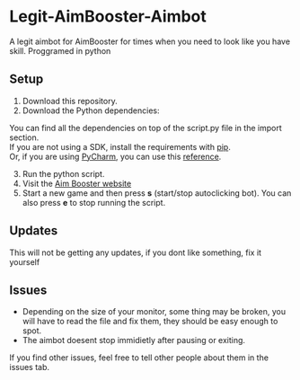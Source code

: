 # Legit-AimBooster-Aimbot  
A legit aimbot for AimBooster for times when you need to look like you have skill. Proggramed in python  

## Setup  

1. Download this repository.  
2. Download the Python dependencies:  

  You can find all the dependencies on top of the script.py file in the import section.  
  If you are not using a SDK, install the requirements with [pip](https://pip.pypa.io/en/stable/installing/).  
  Or, if you are using [PyCharm](https://www.jetbrains.com/pycharm/), you can use this [reference](https://www.jetbrains.com/help/pycharm/installing-uninstalling-and-upgrading-packages.html).

3. Run the python script.  
4. Visit the [Aim Booster website](http://www.aimbooster.com/)
5. Start a new game and then press **s** (start/stop autoclicking bot). You can also press **e** to stop running the script.  

## Updates  
This will not be getting any updates, if you dont like something, fix it yourself  

## Issues  
- Depending on the size of your monitor, some thing may be broken, you will have to read the file and fix them, they should be easy enough to spot. 
- The aimbot doesent stop immidietly after pausing or exiting.  

If you find other issues, feel free to tell other people about them in the issues tab.
